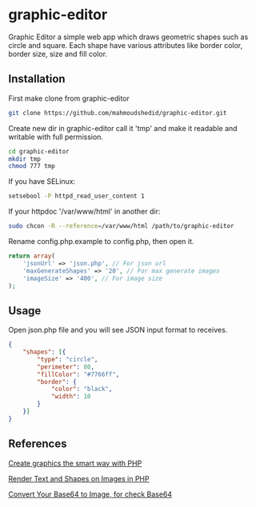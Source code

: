 # graphic-editor
Graphic Editor a simple web app which draws geometric shapes such as circle and square. Each shape have various attributes like border color, border size, size and fill color.

## Installation
First make clone from graphic-editor
```bash
git clone https://github.com/mahmoudshedid/graphic-editor.git
```
Create new dir in graphic-editor call it 'tmp' and make it readable and writable with full permission.
```bash
cd graphic-editor
mkdir tmp
chmod 777 tmp
```
If you have SELinux:
```bash
setsebool -P httpd_read_user_content 1
```
If your httpdoc '/var/www/html' in another dir:
```bash
sudo chcon -R --reference=/var/www/html /path/to/graphic-editor
```
Rename config.php.example to config.php, then open it.
```php
return array(
    'jsonUrl' => 'json.php', // For json url
    'maxGenerateShapes' => '20', // For max generate images
    'imageSize' => '400', // For image size
);
```

## Usage
Open json.php file and you will see JSON input format to receives.

```json
{
	"shapes": [{
		"type": "circle",
		"perimeter": 80,
		"fillColor": "#7766ff",
		"border": {
			"color": "black",
			"width": 10
		}
	}]
}
```

## References
[Create graphics the smart way with PHP](https://www.ibm.com/developerworks/library/os-objorient/)

[Render Text and Shapes on Images in PHP](https://code.tutsplus.com/tutorials/rendering-text-and-basic-shapes-using-gd--cms-31767)

[Convert Your Base64 to Image, for check Base64](https://codebeautify.org/base64-to-image-converter)
